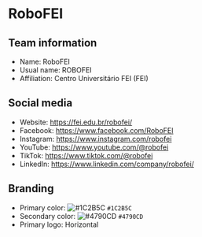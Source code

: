 # RoboFEI
## Team information
- Name: RoboFEI
- Usual name: ROBOFEI
- Affiliation: Centro Universitário FEI (FEI)


## Social media
- Website: https://fei.edu.br/robofei/
- Facebook: https://www.facebook.com/RoboFEI
- Instagram: https://www.instagram.com/robofei
- YouTube: https://www.youtube.com/@robofei 
- TikTok: https://www.tiktok.com/@robofei
- LinkedIn: https://www.linkedin.com/company/robofei/

## Branding
- Primary color: ![#1C2B5C](https://placehold.co/15x15/1C2B5C/1C2B5C.png) `#1C2B5C`
- Secondary color: ![#4790CD](https://placehold.co/15x15/4790CD/4790CD.png) `#4790CD`
- Primary logo: Horizontal
